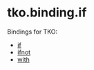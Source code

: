 # tko.binding.if

Bindings for TKO:

- [if](if-binding)
- [ifnot](ifnot-binding)
- [with](with-binding)
